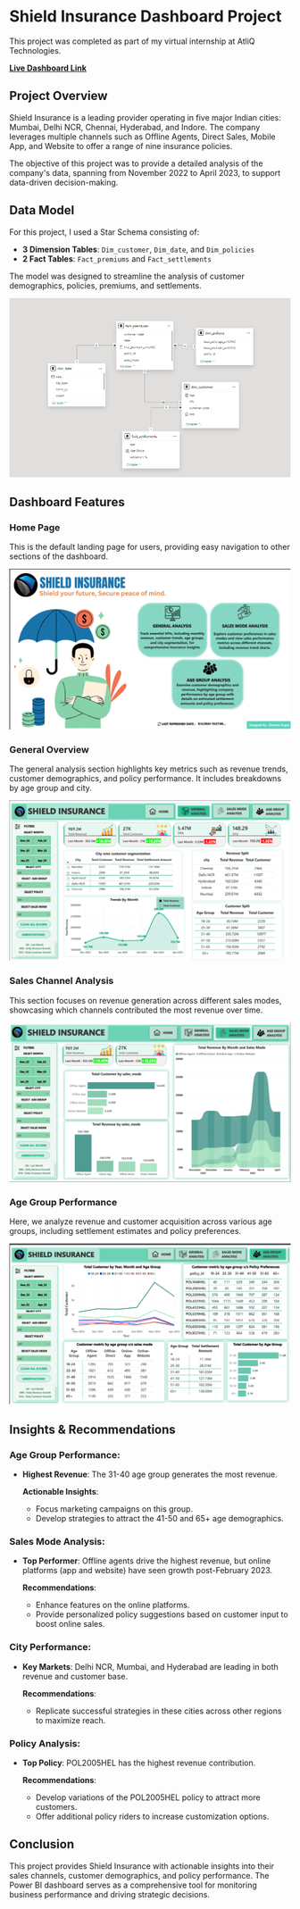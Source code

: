 # Shield Insurance Dashboard Project

This project was completed as part of my virtual internship at AtliQ Technologies.

**[Live Dashboard Link](https://app.powerbi.com/groups/me/reports/62be3270-b161-48b8-a46c-d9e49427e074?pbi_source=desktop)**

## Project Overview

Shield Insurance is a leading provider operating in five major Indian cities: Mumbai, Delhi NCR, Chennai, Hyderabad, and Indore. The company leverages multiple channels such as Offline Agents, Direct Sales, Mobile App, and Website to offer a range of nine insurance policies.

The objective of this project was to provide a detailed analysis of the company's data, spanning from November 2022 to April 2023, to support data-driven decision-making.

## Data Model

For this project, I used a Star Schema consisting of:

- **3 Dimension Tables**: `Dim_customer`, `Dim_date`, and `Dim_policies`
- **2 Fact Tables**: `Fact_premiums` and `Fact_settlements`

The model was designed to streamline the analysis of customer demographics, policies, premiums, and settlements.

![Shield Insurance Data Model](https://github.com/Shimrangupta22/Shield-Insurance/blob/main/assets/data%20modeling.png)

## Dashboard Features

### **Home Page**
This is the default landing page for users, providing easy navigation to other sections of the dashboard.

![Home Page](https://github.com/Shimrangupta22/Shield-Insurance/blob/main/assets/landing%20page.png)

### **General Overview**
The general analysis section highlights key metrics such as revenue trends, customer demographics, and policy performance. It includes breakdowns by age group and city.

![General Overview](https://github.com/Shimrangupta22/Shield-Insurance/blob/main/assets/general%20analysis.png)

### **Sales Channel Analysis**
This section focuses on revenue generation across different sales modes, showcasing which channels contributed the most revenue over time.

![Sales Channel Analysis](https://github.com/Shimrangupta22/Shield-Insurance/blob/main/assets/sales%20mode%20analysis.png)

### **Age Group Performance**
Here, we analyze revenue and customer acquisition across various age groups, including settlement estimates and policy preferences.

![Age Group Performance](https://github.com/Shimrangupta22/Shield-Insurance/blob/main/assets/age%20group%20analysis.png)

## Insights & Recommendations

### Age Group Performance:
- **Highest Revenue**: The 31-40 age group generates the most revenue.
  
  **Actionable Insights**:
  - Focus marketing campaigns on this group.
  - Develop strategies to attract the 41-50 and 65+ age demographics.

### Sales Mode Analysis:
- **Top Performer**: Offline agents drive the highest revenue, but online platforms (app and website) have seen growth post-February 2023.
  
  **Recommendations**:
  - Enhance features on the online platforms.
  - Provide personalized policy suggestions based on customer input to boost online sales.

### City Performance:
- **Key Markets**: Delhi NCR, Mumbai, and Hyderabad are leading in both revenue and customer base.
  
  **Recommendations**:
  - Replicate successful strategies in these cities across other regions to maximize reach.

### Policy Analysis:
- **Top Policy**: POL2005HEL has the highest revenue contribution.
  
  **Recommendations**:
  - Develop variations of the POL2005HEL policy to attract more customers.
  - Offer additional policy riders to increase customization options.

## Conclusion

This project provides Shield Insurance with actionable insights into their sales channels, customer demographics, and policy performance. The Power BI dashboard serves as a comprehensive tool for monitoring business performance and driving strategic decisions.

